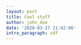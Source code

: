 ```yaml
---
layout: post
title: Cool stuff
author: john_doe
date: '2020-03-27 21:42:06'
intro_paragraph: sdf
---
```

